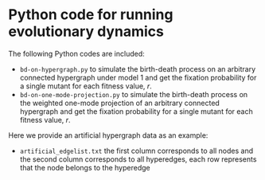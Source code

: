 # Python code for running evolutionary dynamics

The following Python codes are included:

- `bd-on-hypergraph.py` to simulate the birth-death process on an arbitrary connected hypergraph under model 1 and get the fixation probability for a single mutant for each fitness value, $r$.
- `bd-on-one-mode-projection.py` to simulate the birth-death process on the weighted one-mode projection of an arbitrary connected hypergraph and get the fixation probability for a single mutant for each fitness value, $r$.

Here we provide an artificial hypergraph data as an example:

- `artificial_edgelist.txt` the first column corresponds to all nodes and the second column corresponds to all hyperedges, each row represents that the node belongs to the hyperedge
